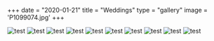 +++
date = "2020-01-21"
title = "Weddings"
type = "gallery"
image = 'P1099074.jpg'
+++

![test](/content/portfolio/photos/wedding/P1088272-2.jpg)
![test](/content/portfolio/photos/wedding/P1099074.jpg)
![test](/content/portfolio/photos/wedding/P1099115.jpg)
![test](/content/portfolio/photos/wedding/P1099161-2.jpg)
![test](/content/portfolio/photos/wedding/P1099161.jpg)
![test](/content/portfolio/photos/wedding/P1099176-2.jpg)
![test](/content/portfolio/photos/wedding/P1099176.jpg)
![test](/content/portfolio/photos/wedding/P1099212-2.jpg)
![test](/content/portfolio/photos/wedding/P1099212.jpg)
![test](/content/portfolio/photos/wedding/P1099224-2.jpg)